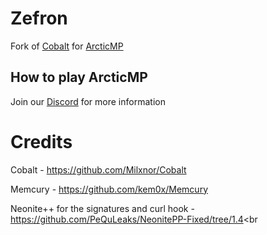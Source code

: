 
# Zefron
Fork of [Cobalt](https://github.com/Milxnor/Cobalt) for [ArcticMP](https://dsc.gg/arcticmp)<br>
  
## How to play ArcticMP
Join our [Discord](https://dsc.gg/arctic) for more information

# Credits
Cobalt - https://github.com/Milxnor/Cobalt
 
Memcury - https://github.com/kem0x/Memcury<br>

Neonite++ for the signatures and curl hook - https://github.com/PeQuLeaks/NeonitePP-Fixed/tree/1.4<br